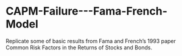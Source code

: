 # CAPM-Failure---Fama-French-Model
Replicate some of basic results from Fama and French’s 1993 paper Common Risk Factors in the Returns of Stocks and Bonds.
